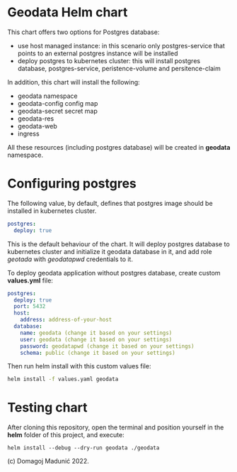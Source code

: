 # Geodata Helm chart

This chart offers two options for Postgres database:
- use host managed instance: in this scenario only postgres-service that points to an external postgres instance will be installed
- deploy postgres to kubernetes cluster: this will install postgres database, postgres-service, peristence-volume and persitence-claim

In addition, this chart will install the following:
- geodata namespace
- geodata-config config map
- geodata-secret secret map
- geodata-res
- geodata-web
- ingress

All these resources (including postgres database) will be created in **geodata** namespace.

# Configuring postgres

The following value, by default, defines that postgres image should be installed in kubernetes cluster.

```yaml
postgres:
  deploy: true
```
This is the default behaviour of the chart. It will deploy postgres database to kubernetes cluster and initialize it geodata database in it, and add role *geotada* with *geodatapwd* credentials to it.


To deploy geodata application without postgres database, create custom **values.yml** file:

```yaml
postgres:
  deploy: true
  port: 5432
  host:
    address: address-of-your-host
  database:
    name: geodata (change it based on your settings)
    user: geodata (change it based on your settings)
    password: geodatapwd (change it based on your settings)
    schema: public (change it based on your settings)
```

Then run helm install with this custom values file:

```bash
helm install -f values.yaml geodata
```


# Testing chart

After cloning this repository, open the terminal and position yourself in the **helm** folder of this project, and execute:
```
helm install --debug --dry-run geodata ./geodata
```

(c) Domagoj Madunić 2022.